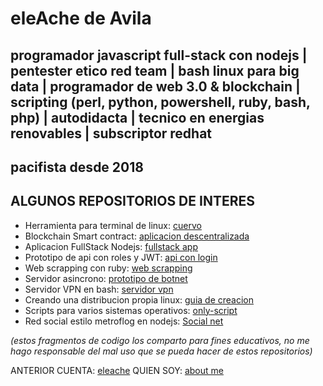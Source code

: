 # eleAche de Avila
## programador javascript full-stack con nodejs | pentester etico red team | bash linux para big data | programador de web 3.0 & blockchain | scripting (perl, python, powershell, ruby, bash, php) | autodidacta | tecnico en energias renovables | subscriptor redhat
## pacifista desde 2018

## ALGUNOS REPOSITORIOS DE INTERES
*  Herramienta para terminal de linux: [cuervo](https://github.com/LuisHDeAvila/pro-cuervo)
*  Blockchain Smart contract: [aplicacion descentralizada](https://github.com/LuisHDeAvila/inv-aplicacion-descentralizada-solidity)
*  Aplicacion FullStack Nodejs: [fullstack app](https://github.com/LuisHDeAvila/edu-fullstack)
*  Prototipo de api con roles y JWT: [api con login](https://github.com/LuisHDeAvila/sec-prottype)
*  Web scrapping con ruby: [web scrapping](https://github.com/LuisHDeAvila/inv-scraper)
*  Servidor asincrono: [prototipo de botnet](https://github.com/LuisHDeAvila/sci-puppet)
*  Servidor VPN en bash: [servidor vpn](https://github.com/LuisHDeAvila/sci-servervpn)
*  Creando una distribucion propia linux: [guia de creacion](https://github.com/LuisHDeAvila/inv-kcrackend)
*  Scripts para varios sistemas operativos: [only-script](https://github.com/LuisHDeAvila/edu-only-script)
*  Red social estilo metroflog en nodejs: [Social net](https://github.com/LuisHDeAvila/pro-socialnetwork)

_(estos fragmentos de codigo los comparto para fines educativos, no me hago responsable del mal uso que se pueda hacer de estos repositorios)_

ANTERIOR CUENTA: [eleache](https://github.com/eleache)
QUIEN SOY: [about me](https://github.com/LuisHDeAvila/LuisHDeAvila/blob/main/docs/aboutme.md)
